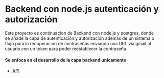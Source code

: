 # Backend con node.js autenticación y autorización

Este proyecto es continuacion de Backend con node.js y postgres, donde se añade la capa de autenticación y autorización además de un sistema o flujo para la recuperacion de contraseñas enviando una URL via gmail al usuario con un token para poder reestablecer la contraseña


#### Se enfoca en el desarrollo de la capa backend unicamente
- [API](https://store-data-auth.herokuapp.com)
